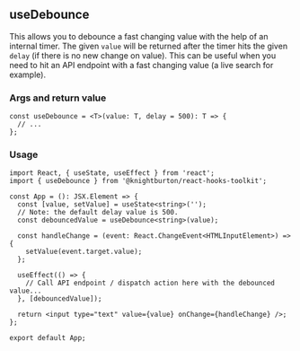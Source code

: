 ## useDebounce

This allows you to debounce a fast changing value with the help of an internal timer. The given `value` will be returned after the timer hits the given `delay` (if there is no new change on value). This can be useful when you need to hit an API endpoint with a fast changing value (a live search for example).

### Args and return value

```tsx
const useDebounce = <T>(value: T, delay = 500): T => {
  // ...
};
```

### Usage

```tsx
import React, { useState, useEffect } from 'react';
import { useDebounce } from '@knightburton/react-hooks-toolkit';

const App = (): JSX.Element => {
  const [value, setValue] = useState<string>('');
  // Note: the default delay value is 500.
  const debouncedValue = useDebounce<string>(value);

  const handleChange = (event: React.ChangeEvent<HTMLInputElement>) => {
    setValue(event.target.value);
  };

  useEffect(() => {
    // Call API endpoint / dispatch action here with the debounced value...
  }, [debouncedValue]);

  return <input type="text" value={value} onChange={handleChange} />;
};

export default App;
```
